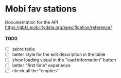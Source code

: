 # Mobi fav stations

Documentation for the API https://gbfs.mobilitydata.org/specification/reference/

#### TODO

- [ ] zebra table
- [ ] better style for the edit description in the table
- [ ] show loading visual in the "load information" button
- [ ] better "first time" experience
- [ ] check all the "empties"
